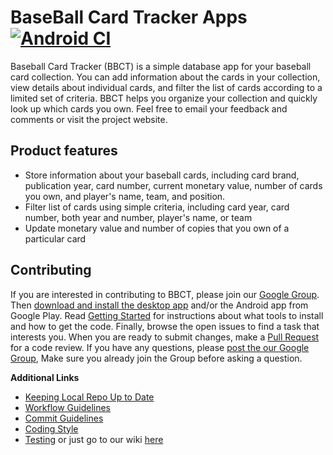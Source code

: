 BaseBall Card Tracker Apps [![Android CI](https://github.com/BaseballCardTracker/bbct/workflows/Android%20CI/badge.svg)](https://github.com/BaseballCardTracker/bbct/actions)
=

Baseball Card Tracker (BBCT) is a simple database app for your baseball card collection. You can add information about the cards in your collection, view details about individual cards, and filter the list of cards according to a limited set of criteria. BBCT helps you organize your collection and quickly look up which cards you own. Feel free to email your feedback and comments or visit the project website.


Product features
-

* Store information about your baseball cards, including card brand, publication year, card number, current monetary value, number of cards you own, and player's name, team, and position.
* Filter list of cards using simple criteria, including card year, card number, both year and number, player's name, or team
* Update monetary value and number of copies that you own of a particular card


Contributing
-

If you are interested in contributing to BBCT, please join our [Google Group](https://groups.google.com/forum/?hl=en#!forum/bbct). Then [download and install the desktop app](https://sourceforge.net/projects/bbct/files/latest/download) and/or the Android app from Google Play. Read [Getting Started](https://github.com/BaseballCardTracker/bbct/wiki/Getting-Started) for instructions about what tools to install and how to get the code. Finally, browse the open issues to find a task that interests you. When you are ready to submit changes, make a [Pull Request](https://help.github.com/en/articles/about-pull-requests) for a code review. If you have any questions, please [post the our Google Group](https://groups.google.com/forum/?hl=en#!newtopic/bbct), Make sure you already join the Group before asking a question.

**Additional Links**
- [Keeping Local Repo Up to Date](https://github.com/BaseballCardTracker/bbct/wiki/Keeping-Local-Repo-Up-to-Date)
- [Workflow Guidelines](https://github.com/BaseballCardTracker/bbct/wiki/Workflow-Guidelines)
- [Commit Guidelines](https://github.com/BaseballCardTracker/bbct/wiki/Commit-Guidelines)
- [Coding Style](https://github.com/BaseballCardTracker/bbct/wiki/Coding-Style)
- [Testing](https://github.com/BaseballCardTracker/bbct/wiki/Testing)
or just go to our wiki [here](https://github.com/BaseballCardTracker/bbct/wiki)
